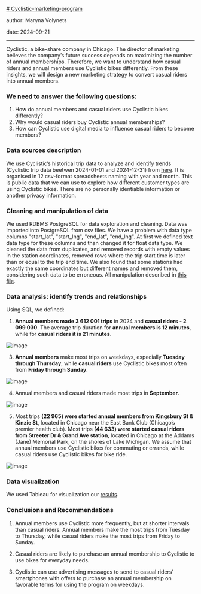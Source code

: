 [# Cyclistic-marketing-program](https://github.com/Maryna-Volynets/Data-Analysis-Portfolio/tree/main/Cyclistic-marketing-program)

author: Maryna Volynets

date: 2024-09-21

---

Cyclistic, a bike-share company in Chicago. The director of marketing believes the company’s future success depends on maximizing the number of annual memberships. Therefore, we want to understand how casual riders and annual members use Cyclistic bikes differently. From these insights, we will design a new marketing strategy to convert casual riders into annual members.

### We need to answer the following questions:

1. How do annual members and casual riders use Cyclistic bikes differently?
2. Why would casual riders buy Cyclistic annual memberships?
3. How can Cyclistic use digital media to influence casual riders to become members?

### Data sources description

We use Cyclistic’s historical trip data to analyze and identify trends (Cyclistic trip data beetwen 2024-01-01 and 2024-12-31) 
from [here](https://divvy-tripdata.s3.amazonaws.com/index.html). It is organised in 12 csv-format spreadsheets naming with year and month. 
This is public data that we can use to explore how different customer types are using Cyclistic bikes. There are no personally identiable information or 
another privacy information.

### Cleaning and manipulation of data

 We used RDBMS PostgreSQL for data exploration and cleaning. Data was imported into PostgreSQL from csv files. We have a problem with data type columns 
 "start_lat", "start_lng", "end_lat", "end_lng". At first we defined text data type for these columns and than changed it for float data type. 
 We cleaned the data from duplicates, and removed records with empty values in the station coordinates, removed rows where the trip start time is later than 
 or equal to the trip end time. We also found that some stations had exactly the same coordinates but different names and removed them, considering such data 
 to be erroneous. All manipulation described in [this file](https://github.com/Maryna-Volynets/Data-Analysis-Portfolio/blob/main/Cyclistic-marketing-program/Data_Cleaning_Analysis_Queries.sql).
 
 ### Data analysis: identify trends and relationships
 
Using SQL, we defined:

  1. **Annual members made 3 612 001 trips** in 2024 and **casual riders - 2 099 030**. The average trip duration for **annual members is 12 minutes**, while for **casual riders it is 21 minutes**.

![image](https://github.com/user-attachments/assets/8958d356-a71f-4186-8c08-0656f197e57f)

  3. **Annual members** make most trips on weekdays, especially **Tuesday through Thursday**, while **casual riders** use Cyclistic bikes most often from **Friday through Sunday**.

![image](https://github.com/user-attachments/assets/48c3c744-d679-4ba0-a7d4-261058de0cb6)

  4. Annual members and casual riders made most trips in **September**.

![image](https://github.com/user-attachments/assets/e8dd8ac3-1f02-4421-b07c-bfd0e9bf81a2)

  5. Most trips **(22 965) were started annual members from Kingsbury St & Kinzie St**, located in Chicago near the East Bank Club (Chicago’s premier health club). Most trips **(44 633) were started casual riders from Streeter Dr & Grand Ave station**, located in Chicago at the Addams (Jane) Memorial Park, on the shores of Lake Michigan. We assume that annual members use Cyclistic bikes for commuting or errands, while casual riders use Cyclistic bikes for bike ride.

![image](https://github.com/user-attachments/assets/dab4c191-3c8f-4491-804e-257ca6cb630a)


### Data visualization

We used Tableau for visualization our [results](https://public.tableau.com/app/profile/maryna.volynets/viz/My-first-project/My-First-Project).

### Conclusions and Recommendations

1. Annual members use Cyclistic more frequently, but at shorter intervals than casual riders. Annual members make the most trips from Tuesday to Thursday, while casual riders make the most trips from Friday to Sunday.


2. Casual riders are likely to purchase an annual membership to Cyclistic to use bikes for everyday needs.


3. Cyclistic can use advertising messages to send to casual riders' smartphones with offers to purchase an annual membership on favorable terms for using the program on weekdays.
